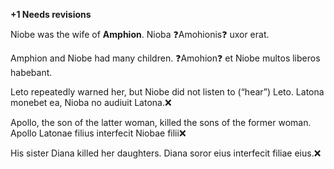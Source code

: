 **+1 Needs revisions**

Niobe was the wife of **Amphion**. 
Nioba ❓Amohionis❓ uxor erat.  

Amphion and Niobe had many children. 
❓Amohion❓ et Niobe multos liberos habebant.

Leto repeatedly warned her, but Niobe did not listen to (“hear”) Leto.
Latona monebet ea, Nioba no audiuit Latona.❌

Apollo, the son of the latter woman, killed the sons of the former woman.
Apollo Latonae filius interfecit Niobae filii❌

His sister Diana killed her daughters.
Diana soror eius interfecit filiae eius.❌
